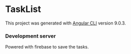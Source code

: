 # TaskList

This project was generated with [Angular CLI](https://github.com/angular/angular-cli) version 9.0.3.

### Development server

Powered with firebase to save the tasks.
